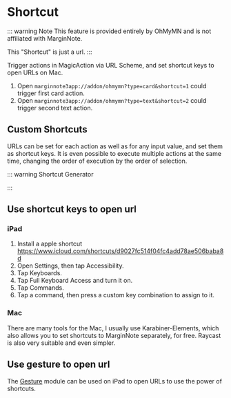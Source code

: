<script setup>
import Shortcut from '/.vitepress/components/Shortcut.vue';
</script>
# Shortcut

::: warning Note
This feature is provided entirely by OhMyMN and is not affiliated with MarginNote.

This "Shortcut" is just a url.
:::

Trigger actions in MagicAction via URL Scheme, and set shortcut keys to open URLs on Mac.

1. Open `marginnote3app://addon/ohmymn?type=card&shortcut=1` could trigger first card action.
2. Open `marginnote3app://addon/ohmymn?type=text&shortcut=2` could trigger second text action.

## Custom Shortcuts

URLs can be set for each action as well as for any input value, and set them as shortcut keys. It is even possible to execute multiple actions at the same time, changing the order of execution by the order of selection.

::: warning Shortcut Generator

<Shortcut/>

:::


## Use shortcut keys to open url
### iPad
1. Install a apple shortcut https://www.icloud.com/shortcuts/d9027fc514f04fc4add78ae506baba8d
2. Open Settings, then tap Accessibility.
3. Tap Keyboards.
4. Tap Full Keyboard Access and turn it on.
5. Tap Commands.
6. Tap a command, then press a custom key combination to assign to it.
### Mac

There are many tools for the Mac, I usually use Karabiner-Elements, which also allows you to set shortcuts to MarginNote separately, for free. Raycast is also very suitable and even simpler.

## Use gesture to open url

The [Gesture](gesture.md) module can be used on iPad to open URLs to use the power of shortcuts.